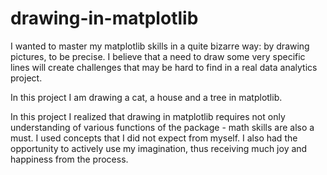 # drawing-in-matplotlib
I wanted to master my matplotlib skills in a quite bizarre way: by drawing pictures, to be precise. I believe that a need to draw some very specific lines will create challenges that may be hard to find in a real data analytics project.

In this project I am drawing a cat, a house and a tree in matplotlib. 

In this project I realized that drawing in matplotlib requires not only understanding of various functions of the package - math skills are also a must. I used concepts that I did not expect from myself. I also had the opportunity to actively use my imagination, thus receiving much joy and happiness from the process.
